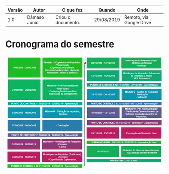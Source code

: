 |Versão| Autor | O que fez |  Quando | Onde |
|------|------| --------  |-------- | -----|
|1.0| Dâmaso Júnio | Criou o documento. |29/08/2019| Remoto, via Google Drive|

# Cronograma do semestre

![Cronograma](/img/planejamento_grupo/cronograma.jpg)
